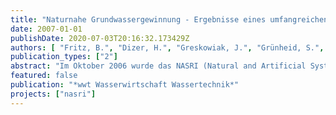 ```yaml
---
title: "Naturnahe Grundwassergewinnung - Ergebnisse eines umfangreichen, interdisziplinären Forschungsvorhabens zur künstlichen Grundwasseranreicherung und Uferfiltration"
date: 2007-01-01
publishDate: 2020-07-03T20:16:32.173429Z
authors: [ "Fritz, B.", "Dizer, H.", "Greskowiak, J.", "Grünheid, S.", "Grützmacher, G.", "Heberer, T.", "Holzbecher, E.", "Massmann, G." ]
publication_types: ["2"]
abstract: "Im Oktober 2006 wurde das NASRI (Natural and Artificial Systems for Recharge and Infiltration) Projekt, ein Vorhaben der Kompetenzzentrum Wasser Berlin gGmbH, endgültig mit einer öffentlichen Präsentation der wichtigsten Ergebnisse abgeschlossen. In fast vier Jahren interdisziplinäre Forschungstätigkeit untersuchten mehr als 40 Wissenschaftler aus mehreren Berliner Universitäten und dem Umweltbundesland, gemeinsam mit den Berliner Wasserbetrieben die Prozesse während der Uferfiltration und künstlichen Grundwasseranreicherung. Es war ein Hauptziel des Projektes ein umfassendes Prozessverständnis zu entwickeln, um so die nachhaltige Nutzung der Uferfiltration und künstlichen Grundwasseranreicherung unter Berücksichtigung zukünftiger Anforderungen und Bedrohungen langfristig sicherzustellen."
featured: false
publication: "*wwt Wasserwirtschaft Wassertechnik*"
projects: ["nasri"]
---
```


